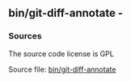 ## bin/git-diff-annotate -


### Sources
<a href="#sources"></a>
The source code license is GPL

Source file: [bin/git-diff-annotate](/bin/git-diff-annotate)

